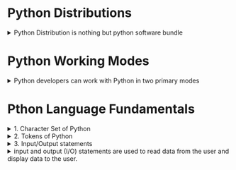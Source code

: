 # Python Distributions
<details>
      <summary>Python Distribution is nothing but python software bundle</summary>

  1. python software
    
  2. Application Specific Libraries

  3. Editors
</details>

# Python Working Modes
<details>
      <summary>Python developers can work with Python in two primary modes</summary>

- Interactive Mode

- Scripting/Programming Mode
</details>
</details>

# Pthon Language Fundamentals
<details>
                 <summary>1. Character Set of Python</summary>
Character set defines encoding and decoding standards

- ASCII

- UNICODE
      
</details>
<details>
<summary>2. Tokens of Python</summary>
1. Keywords

2. Identifiers

3. Literals

4. Operators
      
</details>
<details>
      <summary>3. Input/Output statements</summary>
</details>
<details>
      <summary>input and output (I/O) statements are used to read data from the user and display data to the user.</summary>
</details>


